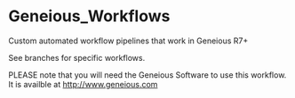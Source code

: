 Geneious_Workflows
==================

Custom automated workflow pipelines that work in Geneious R7+

See branches for specific workflows. 


PLEASE note that you will need the Geneious Software to use this workflow.  It is  availble at http://www.geneious.com
